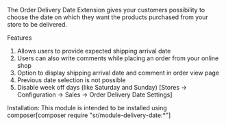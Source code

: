 The Order Delivery Date Extension gives your customers possibility to choose the date on which they want the products purchased from your store to be delivered.

Features

1. Allows users to provide expected shipping arrival date
2. Users can also write comments while placing an order from your online shop
3. Option to display shipping arrival date and comment in order view page
4. Previous date selection is not possible
5. Disable week off days (like Saturday and Sunday) [Stores -> Configuration -> Sales -> Order Delivery Date Settings]


Installation:
This module is intended to be installed using composer[composer require "sr/module-delivery-date:*"]
